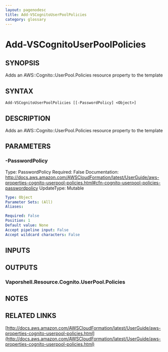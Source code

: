 ```yaml
---
layout: pagenodesc
title: Add-VSCognitoUserPoolPolicies
category: glossary
---
```


# Add-VSCognitoUserPoolPolicies

## SYNOPSIS
Adds an AWS::Cognito::UserPool.Policies resource property to the template

## SYNTAX

```
Add-VSCognitoUserPoolPolicies [[-PasswordPolicy] <Object>]
```

## DESCRIPTION
Adds an AWS::Cognito::UserPool.Policies resource property to the template

## PARAMETERS

### -PasswordPolicy
Type: PasswordPolicy
Required: False
Documentation: http://docs.aws.amazon.com/AWSCloudFormation/latest/UserGuide/aws-properties-cognito-userpool-policies.html#cfn-cognito-userpool-policies-passwordpolicy
UpdateType: Mutable

```yaml
Type: Object
Parameter Sets: (All)
Aliases: 

Required: False
Position: 1
Default value: None
Accept pipeline input: False
Accept wildcard characters: False
```

## INPUTS

## OUTPUTS

### Vaporshell.Resource.Cognito.UserPool.Policies

## NOTES

## RELATED LINKS

[http://docs.aws.amazon.com/AWSCloudFormation/latest/UserGuide/aws-properties-cognito-userpool-policies.html](http://docs.aws.amazon.com/AWSCloudFormation/latest/UserGuide/aws-properties-cognito-userpool-policies.html)

